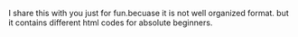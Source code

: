 I share this with you just for fun.becuase it is not well organized format.
but  it contains different html codes for absolute beginners.
